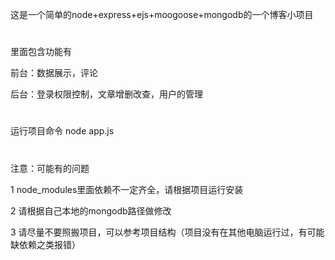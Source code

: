 这是一个简单的node+express+ejs+moogoose+mongodb的一个博客小项目
  # 
  # 

里面包含功能有

  前台：数据展示，评论
  
  后台：登录权限控制，文章增删改查，用户的管理
  # 
  # 
运行项目命令  node app.js
  # 
  # 

注意：可能有的问题

1 node_modules里面依赖不一定齐全，请根据项目运行安装

2 请根据自己本地的mongodb路径做修改

3 请尽量不要照搬项目，可以参考项目结构（项目没有在其他电脑运行过，有可能缺依赖之类报错）
